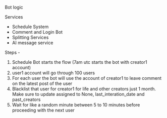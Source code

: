 Bot logic

Services
- Schedule System
- Comment and Login Bot
- Splitting Services
- AI message service

Steps - 
1. Schedule Bot starts the flow (7am utc starts the bot with creator1 account)
2. user1 account will go through 100 users
3. For each user the bot will use the account of creator1 to leave comment on the latest post of the user
4. Blacklist that user for creator1 for life and other creators just 1 month. Make sure to update assigned to None, last_interation_date and past_creators
5. Wait for like a random minute between 5 to 10 minutes before proceeding with the next user
